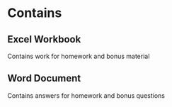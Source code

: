 # Contains

## Excel Workbook
Contains work for homework and bonus material

## Word Document
Contains answers for homework and bonus questions
